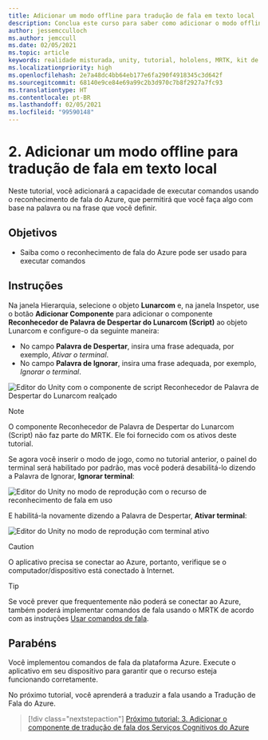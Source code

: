 ```yaml
---
title: Adicionar um modo offline para tradução de fala em texto local
description: Conclua este curso para saber como adicionar o modo offline para a conversão local de fala em texto em aplicativos de realidade misturada.
author: jessemcculloch
ms.author: jemccull
ms.date: 02/05/2021
ms.topic: article
keywords: realidade misturada, unity, tutorial, hololens, MRTK, kit de ferramentas de realidade misturada, UWP, âncoras espaciais do Azure, reconhecimento de fala, Windows 10
ms.localizationpriority: high
ms.openlocfilehash: 2e7a48dc4bb64eb177e6fa290f4918345c3d642f
ms.sourcegitcommit: 68140e9ce84e69a99c2b3d970c7b8f2927a7fc93
ms.translationtype: HT
ms.contentlocale: pt-BR
ms.lasthandoff: 02/05/2021
ms.locfileid: "99590148"
---
```

# <a name="2-adding-an-offline-mode-for-local-speech-to-text-translation"></a>2. Adicionar um modo offline para tradução de fala em texto local

Neste tutorial, você adicionará a capacidade de executar comandos usando o reconhecimento de fala do Azure, que permitirá que você faça algo com base na palavra ou na frase que você definir.

## <a name="objectives"></a>Objetivos

* Saiba como o reconhecimento de fala do Azure pode ser usado para executar comandos

## <a name="instructions"></a>Instruções

Na janela Hierarquia, selecione o objeto **Lunarcom** e, na janela Inspetor, use o botão **Adicionar Componente** para adicionar o componente **Reconhecedor de Palavra de Despertar do Lunarcom (Script)** ao objeto Lunarcom e configure-o da seguinte maneira:

* No campo **Palavra de Despertar**, insira uma frase adequada, por exemplo, _Ativar o terminal_.
* No campo **Palavra de Ignorar**, insira uma frase adequada, por exemplo, _Ignorar o terminal_.

![Editor do Unity com o componente de script Reconhecedor de Palavra de Despertar do Lunarcom realçado](images/mrlearning-speech/tutorial2-section1-step1-1.png)

> [!NOTE]
> O componente Reconhecedor de Palavra de Despertar do Lunarcom (Script) não faz parte do MRTK. Ele foi fornecido com os ativos deste tutorial.

Se agora você inserir o modo de jogo, como no tutorial anterior, o painel do terminal será habilitado por padrão, mas você poderá desabilitá-lo dizendo a Palavra de Ignorar, **Ignorar terminal**:

![Editor do Unity no modo de reprodução com o recurso de reconhecimento de fala em uso](images/mrlearning-speech/tutorial2-section1-step1-2.png)

E habilitá-la novamente dizendo a Palavra de Despertar, **Ativar terminal**:

![Editor do Unity no modo de reprodução com terminal ativo](images/mrlearning-speech/tutorial2-section1-step1-3.png)

> [!CAUTION]
> O aplicativo precisa se conectar ao Azure, portanto, verifique se o computador/dispositivo está conectado à Internet.

> [!TIP]
> Se você prever que frequentemente não poderá se conectar ao Azure, também poderá implementar comandos de fala usando o MRTK de acordo com as instruções [Usar comandos de fala](mr-learning-base-09.md).

## <a name="congratulations"></a>Parabéns

Você implementou comandos de fala da plataforma Azure. Execute o aplicativo em seu dispositivo para garantir que o recurso esteja funcionando corretamente.

No próximo tutorial, você aprenderá a traduzir a fala usando a Tradução de Fala do Azure.

> [!div class="nextstepaction"]
> [Próximo tutorial: 3. Adicionar o componente de tradução de fala dos Serviços Cognitivos do Azure](mrlearning-speechSDK-ch3.md)
